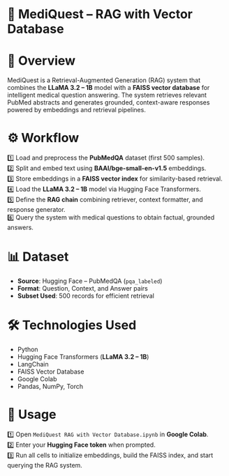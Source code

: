 # 💊 MediQuest – RAG with Vector Database

# 📌 Overview 

MediQuest is a Retrieval-Augmented Generation (RAG) system that combines the **LLaMA 3.2 – 1B** model with a **FAISS vector database** for intelligent medical question answering.
The system retrieves relevant PubMed abstracts and generates grounded, context-aware responses powered by embeddings and retrieval pipelines.

# ⚙️ Workflow 

1️⃣ Load and preprocess the **PubMedQA** dataset (first 500 samples).  
2️⃣ Split and embed text using **BAAI/bge-small-en-v1.5** embeddings.  
3️⃣ Store embeddings in a **FAISS vector index** for similarity-based retrieval.  
4️⃣ Load the **LLaMA 3.2 – 1B** model via Hugging Face Transformers.  
5️⃣ Define the **RAG chain** combining retriever, context formatter, and response generator.  
6️⃣ Query the system with medical questions to obtain factual, grounded answers.  

# 📊 Dataset  

- **Source**: Hugging Face – PubMedQA (`pqa_labeled`)  
- **Format**: Question, Context, and Answer pairs  
- **Subset Used**: 500 records for efficient retrieval  

# 🛠 Technologies Used  

- Python  
- Hugging Face Transformers (**LLaMA 3.2 – 1B**)  
- LangChain  
- FAISS Vector Database  
- Google Colab  
- Pandas, NumPy, Torch  

# 🚀 Usage  

1️⃣ Open `MediQuest RAG with Vector Database.ipynb` in **Google Colab**.  
2️⃣ Enter your **Hugging Face token** when prompted.  
3️⃣ Run all cells to initialize embeddings, build the FAISS index, and start querying the RAG system.
